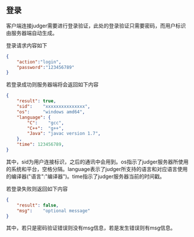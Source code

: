 ## 登录

客户端连接judger需要进行登录验证，此处的登录验证只需要密码，而用户标识由服务器端自动生成。

登录请求内容如下

```json
{
	"action":"login",
	"password":"123456789"
}
```

若登录成功则服务器端将会返回如下内容

```json
{
	"result": true,
	"sid":    "xxxxxxxxxxxxxxx",
	"os":     "windows amd64",
	"language": {
		"C":    "gcc",
		"C++":  "g++",
		"Java": "javac version 1.7",
	},
	"time": 123456789,
}
```

其中，sid为用户连接标识，之后的通讯中会用到。os指示了judger服务器所使用的系统和平台，空格分隔。language表示了judger所支持的语言和对应语言使用的编译器("语言":"编译器")。time指示了judger服务器当前的时间戳。

若登录失败则返回如下内容

```json
{
	"result": false,
	"msg":    "optional message"
}
```

其中，若只是密码验证错误则没有msg信息，若是发生错误则有msg信息。
